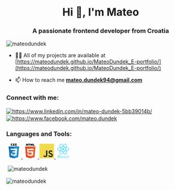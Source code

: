 <h1 align="center">Hi 👋, I'm Mateo</h1>
<h3 align="center">A passionate frontend developer from Croatia</h3>

<p align="left"> <img src="https://komarev.com/ghpvc/?username=mateodundek&label=Profile%20views&color=0e75b6&style=flat" alt="mateodundek" /> </p>

- 👨‍💻 All of my projects are available at [https://mateodundek.github.io/MateoDundek_E-portfolio/](https://mateodundek.github.io/MateoDundek_E-portfolio/)

- 📫 How to reach me **mateo.dundek94@gmail.com**

<h3 align="left">Connect with me:</h3>
<p align="left">
<a href="https://linkedin.com/in/mateo-dundek-5bb39014b/" target="blank"><img align="center" src="https://raw.githubusercontent.com/rahuldkjain/github-profile-readme-generator/master/src/images/icons/Social/linked-in-alt.svg" alt="https://www.linkedin.com/in/mateo-dundek-5bb39014b/" height="30" width="40" /></a>
<a href="https://fb.com/mateo.dundek" target="blank"><img align="center" src="https://raw.githubusercontent.com/rahuldkjain/github-profile-readme-generator/master/src/images/icons/Social/facebook.svg" alt="https://www.facebook.com/mateo.dundek" height="30" width="40" /></a>
</p>

<h3 align="left">Languages and Tools:</h3>
<p align="left"> <a href="https://www.w3schools.com/css/" target="_blank" rel="noreferrer"> <img src="https://raw.githubusercontent.com/devicons/devicon/master/icons/css3/css3-original-wordmark.svg" alt="css3" width="40" height="40"/> </a> <a href="https://www.w3.org/html/" target="_blank" rel="noreferrer"> <img src="https://raw.githubusercontent.com/devicons/devicon/master/icons/html5/html5-original-wordmark.svg" alt="html5" width="40" height="40"/> </a> <a href="https://developer.mozilla.org/en-US/docs/Web/JavaScript" target="_blank" rel="noreferrer"> <img src="https://raw.githubusercontent.com/devicons/devicon/master/icons/javascript/javascript-original.svg" alt="javascript" width="40" height="40"/> </a> <a href="https://reactjs.org/" target="_blank" rel="noreferrer"> <img src="https://raw.githubusercontent.com/devicons/devicon/master/icons/react/react-original-wordmark.svg" alt="react" width="40" height="40"/> </a> </p>

<p>&nbsp;<img align="center" src="https://github-readme-stats.vercel.app/api?username=mateodundek&show_icons=true&locale=en" alt="mateodundek" /></p>

<p><img align="center" src="https://github-readme-streak-stats.herokuapp.com/?user=mateodundek&" alt="mateodundek" /></p>

